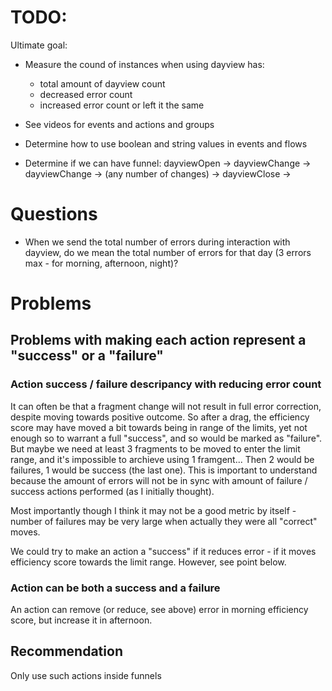 # TODO:

Ultimate goal:

- Measure the cound of instances when using dayview has:

  - total amount of dayview count
  - decreased error count
  - increased error count or left it the same

- See videos for events and actions and groups
- Determine how to use boolean and string values in events and flows
- Determine if we can have funnel: dayviewOpen -> dayviewChange -> dayviewChange -> (any number of changes) -> dayviewClose ->

# Questions

- When we send the total number of errors during interaction with dayview, do we mean the total number of errors for that day (3 errors max - for morning, afternoon, night)?

# Problems

## Problems with making each action represent a "success" or a "failure"

### Action success / failure descripancy with reducing error count

It can often be that a fragment change will not result in full error correction, despite moving towards positive outcome. So after a drag, the efficiency score may have moved a bit towards being in range of the limits, yet not enough so to warrant a full "success", and so would be marked as "failure". But maybe we need at least 3 fragments to be moved to enter the limit range, and it's impossible to archieve using 1 framgent... Then 2 would be failures, 1 would be success (the last one). This is important to understand because the amount of errors will not be in sync with amount of failure / success actions performed (as I initially thought).

Most importantly though I think it may not be a good metric by itself - number of failures may be very large when actually they were all "correct" moves.

We could try to make an action a "success" if it reduces error - if it moves efficiency score towards the limit range. However, see point below.

### Action can be both a success and a failure

An action can remove (or reduce, see above) error in morning efficiency score, but increase it in afternoon.

## Recommendation

Only use such actions inside funnels
